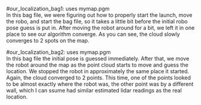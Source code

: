 #our_localization_bag1: uses mymap.pgm  
In this bag file, we were figuring out how to properly start the launch, move the robo, and start the bag file, so it takes a little bit before the initial robo pose guess is put in. After moving the robot around for a bit, we left it in one place to see our algorithm converge. As you can see, the cloud slowly converges to 2 spots on the map.

#our_localization_bag2: uses mymap.pgm  
In this bag file the initial pose is guessed immediately. After that, we move the robot around the map as the point cloud starts to move and guess the location. We stopped the robot in approximately the same place it started. Again, the cloud converged to 2 points. This time, one of the points looked to be almost exactly where the robot was, the other point was by a different wall, which I can ssume had similar estimated lidar readings as the real location.
